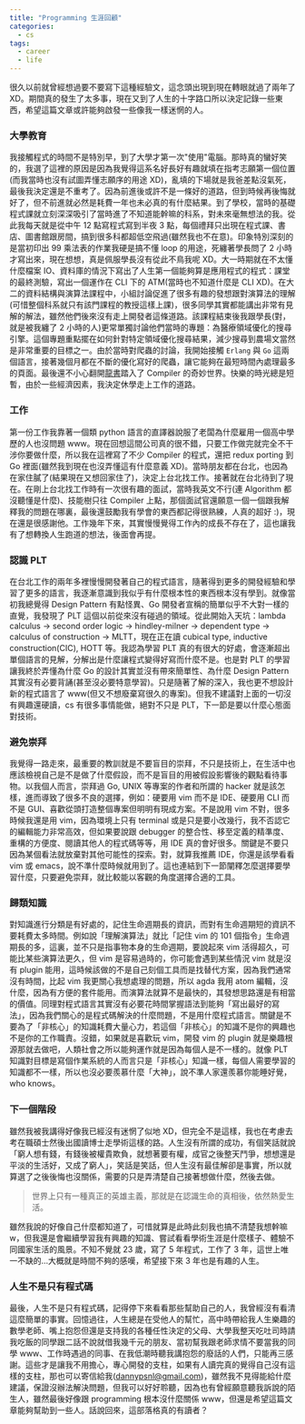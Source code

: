 ```yaml
---
title: "Programming 生涯回顧"
categories:
  - cs
tags:
  - career
  - life
---
```


很久以前就曾經想過要不要寫下這種經驗文，這念頭出現到現在轉眼就過了兩年了 XD。期間真的發生了太多事，現在又到了人生的十字路口所以決定記錄一些東西，希望這篇文章或許能夠啟發一些像我一樣迷惘的人。

### 大學教育

我接觸程式的時間不是特別早，到了大學才第一次"使用"電腦。那時真的蠻好笑的，我選了這裡的原因是因為我覺得這系名好長好有趣就填在指考志願第一個位置(而我當時也沒有試圖弄懂志願序的用途 XD)，亂填的下場就是我爸差點沒氣死，最後我決定還是不重考了。因為前進後或許不是一條好的道路，但到時候再後悔就好了，但不前進就必然是耗費一年也未必真的有什麼結果。到了學校，當時的基礎程式課就立刻深深吸引了當時進了不知道能幹嘛的科系，對未來毫無想法的我。從此我每天就是從中午 12 點寫程式寫到半夜 3 點，每個禮拜只出現在程式課、書店、圖書館跟房間，搞到很多科都超低空飛過(雖然我也不在意)。印象特別深刻的是當初印出 99 乘法表的作業我硬是搞不懂 loop 的用途，死纏著學長問了 2 小時才寫出來，現在想想，真是佩服學長沒有從此不鳥我呢 XD。大一時期就在不太懂什麼檔案 IO、資料庫的情況下寫出了人生第一個能夠算是應用程式的程式：課堂的最終測驗，寫出一個運作在 CLI 下的 ATM(當時也不知道什麼是 CLI XD)。在大二的資料結構與演算法課程中，小組討論促進了很多有趣的發想跟對演算法的理解(可惜整個科系就只有該門課程的教授這樣上課)，很多同學其實都能講出非常有見解的解法，雖然他們後來沒有走上開發者這條道路。該課程結束後我跟學長(對，就是被我纏了 2 小時的人)更常單獨討論他們當時的專題：為醫療領域優化的搜尋引擎。這個專題重點擺在如何針對特定領域優化搜尋結果，減少搜尋到農場文當然是非常重要的目標之一。由於當時對爬蟲的討論，我開始接觸 `Erlang` 與 `Go` 這兩個語言，接著幾個月都在不斷的優化寫好的爬蟲，讓它能夠在最短時間內處理最多的頁面。最後還不小心翻開[龍書](https://en.wikipedia.org/wiki/Compilers:_Principles,_Techniques,_and_Tools)踏入了 Compiler 的奇妙世界。快樂的時光總是短暫，由於一些經濟因素，我決定休學走上工作的道路。

### 工作

第一份工作我靠著一個類 python 語言的直譯器說服了老闆為什麼雇用一個高中學歷的人也沒問題 www。現在回想這間公司真的很不錯，只要工作做完就完全不干涉你要做什麼，所以我在這裡寫了不少 Compiler 的程式，還把 redux porting 到 Go 裡面(雖然我到現在也沒弄懂這有什麼意義 XD)。當時朋友都在台北，也因為在家住膩了(結果現在又想回家住了)，決定上台北找工作。接著就在台北待到了現在。在剛上台北找工作時有一次很有趣的面試，當時我英文不行(連 Algorithm 都沒聽懂是什麼)、技能樹只往 Compiler 上點，那個面試官還願意一個一個跟我解釋我的問題在哪裏，最後還鼓勵我有學會的東西都記得很熟練，人真的超好 :)，現在還是很感謝他。工作幾年下來，其實慢慢覺得工作內的成長不存在了，這也讓我有了想轉換人生跑道的想法，後面會再提。

### 認識 PLT

在台北工作的兩年多裡慢慢開發著自己的程式語言，隨著得到更多的開發經驗和學習了更多的語言，我逐漸意識到我似乎有什麼根本性的東西根本沒有學到。就像當初我總覺得 Design Pattern 有點怪異、Go 開發者宣稱的簡單似乎不大對一樣的直覺，我發現了 PLT 這個以前從來沒有碰過的領域。從此開始入天坑：lambda calculus -> second order logic -> hindley-milner -> dependent type -> calculus of construction -> MLTT，現在正在讀 cubical type, inductive construction(CIC), HOTT 等。我認為學習 PLT 真的有很大的好處，會逐漸超出單個語言的見解，分解出是什麼讓程式變得好寫而什麼不是。也是對 PLT 的學習讓我終於弄懂為什麼 Go 的設計其實並沒有帶來簡單性、為什麼 Design Pattern 其實沒有必要背誦(甚至沒必要特意學習)。只是隨著了解的深入，我也更不想設計新的程式語言了 www(但又不想廢棄寫很久的專案)。但我不建議對上面的一切沒有興趣還硬讀，cs 有很多事情能做，絕對不只是 PLT，下一節是要以什麼心態面對技術。

### 避免崇拜

我覺得一路走來，最重要的教訓就是不要盲目的崇拜，不只是技術上，在生活中也應該檢視自己是不是做了什麼假設，而不是盲目的用被假設影響後的觀點看待事物。以我個人而言，崇拜過 Go, UNIX 等專案的作者和所謂的 hacker 就是該怎樣，進而導致了很多不良的選擇，例如：硬要用 vim 而不是 IDE、硬要用 CLI 而不是 GUI、喜歡從頭打造整個專案但明明有現成方案。不是說用 vim 不對，很多時候我還是用 vim，因為環境上只有 terminal 或是只是要小改幾行，我不否認它的編輯能力非常高效，但如果要說跟 debugger 的整合性、移至定義的精準度、重構的方便度、閱讀其他人的程式碼等等，用 IDE 真的會好很多。關鍵是不要只因為某個看法就放棄對其他可能性的探索。對，就算我推薦 IDE，你還是該學看看 vim 或 emacs，說不準什麼時候就用到了。這也連結到下一節闡釋怎麼選擇要學習什麼，只要避免崇拜，就比較能以客觀的角度選擇合適的工具。

### 歸類知識

對知識進行分類是有好處的，記住生命週期長的資訊，而對有生命週期短的資訊不要耗費太多時間。例如說「理解演算法」就比「記住 vim 的 101 個指令」生命週期長的多，這裏，並不只是指事物本身的生命週期，要說起來 vim 活得超久，可能比某些演算法更久，但 vim 是容易過時的，你可能會遇到某些情況 vim 就是沒有 plugin 能用，這時候該做的不是自己刻個工具而是找替代方案，因為我們通常沒有時間，比起 vim 我更關心我想處理的問題，所以 agda 我用 atom 編輯，沒什麼，因為有方便的套件能用。而演算法就算不是最快的，其發想思路還是有相當的價值。同理對程式語言其實沒有必要花時間掌握語法到能夠「寫出最好的寫法」，因為我們關心的是程式碼解決的什麼問題，不是用什麼程式語言。關鍵是不要為了「非核心」的知識耗費大量心力，若這個「非核心」的知識不是你的興趣也不是你的工作職責。沒錯，如果就是喜歡玩 vim，開發 vim 的 plugin 就是樂趣根源那就去做吧，人類社會之所以能夠運作就是因為每個人是不一樣的。就像 PLT 知識對目標是寫個作業系統的人而言只是「非核心」知識一樣，每個人需要學習的知識都不一樣，所以也沒必要羨慕什麼「大神」，說不準人家還羨慕你能睡好覺，who knows。

### 下一個階段

雖然我被我講得好像我已經沒有迷惘了似地 XD，但完全不是這樣，我也在考慮去考在職碩士然後出國讀博士走學術這樣的路。人生沒有所謂的成功，有個笑話就說「窮人想有錢，有錢後被權貴欺負，就想著要有權，成官之後整天鬥爭，想想還是平淡的生活好，又成了窮人」，笑話是笑話，但人生沒有最佳解卻是事實，所以就算選了之後後悔也沒關係，需要的只是弄清楚自己接著想做什麼，然後去做。

> 世界上只有一種真正的英雄主義，那就是在認識生命的真相後，依然熱愛生活。

雖然我說的好像自己什麼都知道了，可惜就算是此時此刻我也搞不清楚我想幹嘛 w，但我還是會繼續學習我有興趣的知識、嘗試看看學術生涯是什麼樣子、體驗不同國家生活的風景。不知不覺就 23 歲，寫了 5 年程式，工作了 3 年，這世上唯一不缺的...大概就是時間不夠的感嘆，希望接下來 3 年也是有趣的人生。

### 人生不是只有程式碼

最後，人生不是只有程式碼，記得停下來看看那些幫助自己的人，我曾經沒有看清這麼簡單的事實。回憶過往，人生總是在受他人的幫忙，高中時帶給我人生樂趣的數學老師、嘴上抱怨但還是支持我的各種任性決定的父母、大學我整天吃吐司時請我吃飯的同學跟二話不說就借我幾千元的朋友、當初幫我跟老師求情不要當我的同學 www、工作時遇過的同事、在我低潮時聽我講抱怨的廢話的人們，只能再三感謝。這些才是讓我不用擔心，專心開發的支柱，如果有人讀完真的覺得自己沒有這樣的支柱，那也可以寄信給我(dannypsnl@gmail.com)，雖然我不見得能給什麼建議，保證沒辦法解決問題，但我可以好好聆聽，因為也有曾經願意聽我訴說的陌生人，雖然最後好像跟 programming 根本沒什麼關係 www，但還是希望這篇文章能夠幫助到一些人。話說回來，這部落格真的有讀者？
